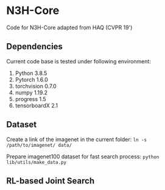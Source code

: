 # N3H-Core
Code for N3H-Core adapted from HAQ (CVPR 19')

## Dependencies
Current code base is tested under following environment:  
1. Python 3.8.5
2. Pytorch 1.6.0
3. torchvision 0.7.0
4. numpy 1.19.2
5. progress 1.5
6. tensorboardX 2.1

## Dataset
Create a link of the imagenet in the current folder:
`ln -s /path/to/imagenet/ data/`

Prepare imagenet100 dataset for fast search process:
`python lib/utils/make_data.py`

## RL-based Joint Search